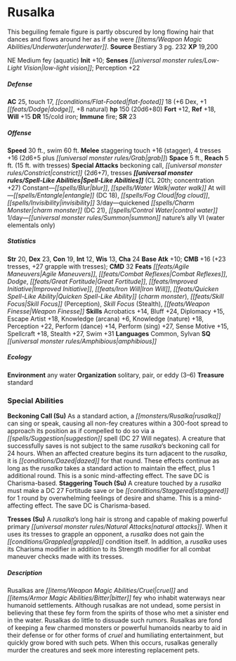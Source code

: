 ﻿---
cssclass: [monsters]
title1: Rusalka
desc_short: This beguiling female figure is partly obscured by long flowing hair that
  dances and flows around her as if she were underwater.
title2: Rusalka
CR: 12
sources:
- name: Bestiary 3
  page: 232
  link: http://paizo.com/products/btpy8odu?Pathfinder-Roleplaying-Game-Bestiary-3
XP: 19200
alignment: NE
size: Medium
type: fey
subtypes:
- aquatic
initiative:
  bonus: 10
senses:
  low-light vision: true
AC:
  AC: 25
  touch: 17
  flat_footed: 18
  components:
    dex: 6
    dodge: 1
    natural: 8
HP:
  HP: 150
  long: 20d6+80
saves:
  fort: 12
  ref: 18
  will: 15
DR:
- amount: 15
  weakness: cold iron
immunities:
- fire
SR: 23
speeds:
  base: 30
  swim: 60
attacks:
  melee:
  - - text: staggering touch +16 (stagger)
      entries:
      - - effect: stagger
      attack: staggering touch
      bonus:
      - 16
    - text: 4 tresses +16 (2d6+5 plus grab)
      entries:
      - - damage: 2d6+5
        - effect: grab
      count: 4
      attack: tresses
      bonus:
      - 16
  special:
  - beckoning call
  - constrict (2d6+7)
  - tresses
space: 5
reach: 5
reach_other: 15 ft. with tresses
spell_like_abilities:
  entries:
  - name: blur
    source: default
    freq: Constant
  - name: water walk
    source: default
    freq: Constant
  - name: entangle
    source: default
    freq: At will
    DC: 18
  - name: fog cloud
    source: default
    freq: At will
  - name: invisibility
    source: default
    freq: At will
  - name: quickened charm monster
    source: default
    freq: 3/day
    DC: 21
  - name: control water
    source: default
    freq: 3/day
  - name: summon nature's ally VI
    source: default
    freq: 1/day
    other: water elementals only
  sources:
  - name: default
    CL: 20
    concentration: 27
ability_scores:
  STR: 20
  DEX: 23
  CON: 19
  INT: 12
  WIS: 13
  CHA: 24
BAB: 10
CMB: 16
CMB_other: +23 tresses, +27 grapple with tresses
CMD: 32
feats:
- name: Agile Maneuvers
- name: Combat Reflexes
- name: Dodge
- name: Great Fortitude
- name: Improved Initiative
- name: Iron Will
- name: Quicken Spell-Like Ability (charm monster)
- name: Skill Focus (Perception)
- name: Skill Focus (Stealth)
- name: Weapon Finesse
skills:
  Acrobatics: 14
  Bluff: 24
  Diplomacy: 15
  Escape Artist: 18
  Knowledge (arcana): 6
  Knowledge (nature): 18
  Perception: 22
  Perform (dance): 14
  Perform (sing): 27
  Sense Motive: 15
  Spellcraft: 18
  Stealth: 27
  Swim: 31
languages:
- Common
- Sylvan
special_qualities:
- amphibious
ecology:
  environment: any water
  organization: solitary, pair, or eddy (3-6)
  treasure_type: standard
special_abilities:
  Beckoning Call (Su): As a standard action, a rusalka can sing or speak, causing
    all non-fey creatures within a 300-foot spread to approach its position as if
    compelled to do so via a suggestion spell (DC 27 Will negates). A creature that
    successfully saves is not subject to the same rusalka's beckoning call for 24
    hours. When an affected creature begins its turn adjacent to the rusalka, it is
    dazed for that round. These effects continue as long as the rusalka takes a standard
    action to maintain the effect, plus 1 additional round. This is a sonic mind-affecting
    effect. The save DC is Charisma-based.
  Staggering Touch (Su): A creature touched by a rusalka must make a DC 27 Fortitude
    save or be staggered for 1 round by overwhelming feelings of desire and shame.
    This is a mind-affecting effect. The save DC is Charisma-based.
  Tresses (Su): A rusalka's long hair is strong and capable of making powerful primary
    natural attacks. When it uses its tresses to grapple an opponent, a rusalka does
    not gain the grappled condition itself. In addition, a rusalka uses its Charisma
    modifier in addition to its Strength modifier for all combat maneuver checks made
    with its tresses.
desc_long: Rusalkas are cruel and bitter fey who inhabit waterways near humanoid settlements.
  Although rusalkas are not undead, some persist in believing that these fey form
  from the spirits of those who met a sinister end in the water. Rusalkas do little
  to dissuade such rumors. Rusalkas are fond of keeping a few charmed monsters or
  powerful humanoids nearby to aid in their defense or for other forms of cruel and
  humiliating entertainment, but quickly grow bored with such pets. When this occurs,
  rusalkas generally murder the creatures and seek more interesting replacement pets.

---

# Rusalka
This beguiling female figure is partly obscured by long flowing hair that dances and flows around her as if she were _[[items/Weapon Magic Abilities/Underwater|underwater]]_.
**Source** Bestiary 3 pg. 232
**XP** 19,200

NE Medium fey (aquatic)
**Init** +10; **Senses** _[[universal monster rules/Low-Light Vision|low-light vision]]_; Perception +22

##### Defense

**AC** 25, touch 17, _[[conditions/Flat-Footed|flat-footed]]_ 18 (+6 Dex, +1 _[[feats/Dodge|dodge]]_, +8 natural)
**hp** 150 (20d6+80)
**Fort** +12, **Ref** +18, **Will** +15
**DR** 15/cold iron; **Immune** fire; **SR** 23

##### Offense
**Speed** 30 ft., swim 60 ft.
**Melee** staggering touch +16 (stagger), 4 tresses +16 (2d6+5 plus _[[universal monster rules/Grab|grab]]_)
**Space** 5 ft., **Reach** 5 ft. (15 ft. with tresses)
**Special Attacks** beckoning call, _[[universal monster rules/Constrict|constrict]]_ (2d6+7), tresses
**_[[universal monster rules/Spell-Like Abilities|Spell-Like Abilities]]_** (CL 20th; concentration +27)
Constant—_[[spells/Blur|blur]]_, _[[spells/Water Walk|water walk]]_
At will—_[[spells/Entangle|entangle]]_ (DC 18), _[[spells/Fog Cloud|fog cloud]]_, _[[spells/Invisibility|invisibility]]_
3/day—quickened _[[spells/Charm Monster|charm monster]]_ (DC 21), _[[spells/Control Water|control water]]_
1/day—_[[universal monster rules/Summon|summon]]_ nature’s ally VI (water elementals only)

##### Statistics
**Str** 20, **Dex** 23, **Con** 19, **Int** 12, **Wis** 13, **Cha** 24
**Base Atk** +10; **CMB** +16 (+23 tresses, +27 grapple with tresses); **CMD** 32
**Feats** _[[feats/Agile Maneuvers|Agile Maneuvers]]_, _[[feats/Combat Reflexes|Combat Reflexes]]_, _Dodge_, _[[feats/Great Fortitude|Great Fortitude]]_, _[[feats/Improved Initiative|Improved Initiative]]_, _[[feats/Iron Will|Iron Will]]_, _[[feats/Quicken Spell-Like Ability|Quicken Spell-Like Ability]]_ (_charm monster_), _[[feats/Skill Focus|Skill Focus]]_ (Perception), _Skill Focus_ (Stealth), _[[feats/Weapon Finesse|Weapon Finesse]]_
**Skills** Acrobatics +14, Bluff +24, Diplomacy +15, Escape Artist +18, Knowledge (arcana) +6, Knowledge (nature) +18, Perception +22, Perform (dance) +14, Perform (sing) +27, Sense Motive +15, Spellcraft +18, Stealth +27, Swim +31
**Languages** Common, Sylvan
**SQ** _[[universal monster rules/Amphibious|amphibious]]_

##### Ecology

**Environment** any water
**Organization** solitary, pair, or eddy (3–6)
**Treasure** standard

### Special Abilities

**Beckoning Call (Su)** As a standard action, a _[[monsters/Rusalka|rusalka]]_ can sing or speak, causing all non-fey creatures within a 300-foot spread to approach its position as if compelled to do so via a _[[spells/Suggestion|suggestion]]_ spell (DC 27 Will negates). A creature that successfully saves is not subject to the same _rusalka_’s beckoning call for 24 hours. When an affected creature begins its turn adjacent to the _rusalka_, it is _[[conditions/Dazed|dazed]]_ for that round. These effects continue as long as the _rusalka_ takes a standard action to maintain the effect, plus 1 additional round. This is a sonic mind-affecting effect. The save DC is Charisma-based.
**Staggering Touch (Su)** A creature touched by a _rusalka_ must make a DC 27 Fortitude save or be _[[conditions/Staggered|staggered]]_ for 1 round by overwhelming feelings of desire and shame. This is a mind-affecting effect. The save DC is Charisma-based.

**Tresses (Su)** A _rusalka_’s long hair is strong and capable of making powerful primary _[[universal monster rules/Natural Attacks|natural attacks]]_. When it uses its tresses to grapple an opponent, a _rusalka_ does not gain the _[[conditions/Grappled|grappled]]_ condition itself. In addition, a _rusalka_ uses its Charisma modifier in addition to its Strength modifier for all combat maneuver checks made with its tresses.

##### Description

Rusalkas are _[[items/Weapon Magic Abilities/Cruel|cruel]]_ and _[[items/Armor Magic Abilities/Bitter|bitter]]_ fey who inhabit waterways near humanoid settlements. Although rusalkas are not undead, some persist in believing that these fey form from the spirits of those who met a sinister end in the water. Rusalkas do little to dissuade such rumors. Rusalkas are fond of keeping a few charmed monsters or powerful humanoids nearby to aid in their defense or for other forms of _cruel_ and humiliating entertainment, but quickly grow bored with such pets. When this occurs, rusalkas generally murder the creatures and seek more interesting replacement pets.